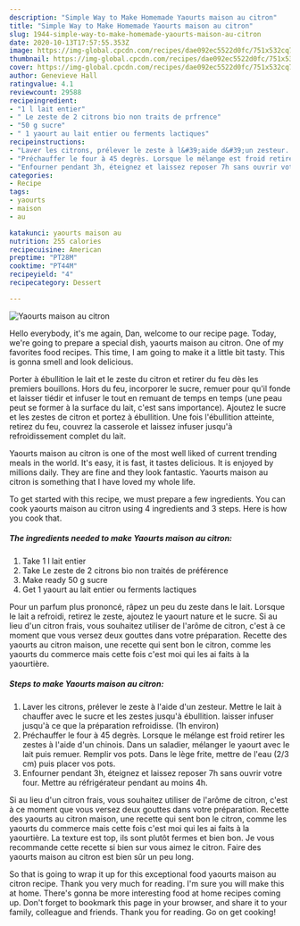 ```yaml
---
description: "Simple Way to Make Homemade Yaourts maison au citron"
title: "Simple Way to Make Homemade Yaourts maison au citron"
slug: 1944-simple-way-to-make-homemade-yaourts-maison-au-citron
date: 2020-10-13T17:57:55.353Z
image: https://img-global.cpcdn.com/recipes/dae092ec5522d0fc/751x532cq70/yaourts-maison-au-citron-photo-principale-de-la-recette.jpg
thumbnail: https://img-global.cpcdn.com/recipes/dae092ec5522d0fc/751x532cq70/yaourts-maison-au-citron-photo-principale-de-la-recette.jpg
cover: https://img-global.cpcdn.com/recipes/dae092ec5522d0fc/751x532cq70/yaourts-maison-au-citron-photo-principale-de-la-recette.jpg
author: Genevieve Hall
ratingvalue: 4.1
reviewcount: 29588
recipeingredient:
- "1 l lait entier"
- " Le zeste de 2 citrons bio non traits de prfrence"
- "50 g sucre"
- " 1 yaourt au lait entier ou ferments lactiques"
recipeinstructions:
- "Laver les citrons, prélever le zeste à l&#39;aide d&#39;un zesteur. Mettre le lait à chauffer avec le sucre et les zestes jusqu&#39;à ébullition. laisser infuser jusqu&#39;à ce que la préparation refroidisse. (1h environ)"
- "Préchauffer le four à 45 degrès. Lorsque le mélange est froid retirer les zestes à l&#39;aide d&#39;un chinois. Dans un saladier, mélanger le yaourt avec le lait puis remuer. Remplir vos pots. Dans le lège frite, mettre de l&#39;eau (2/3 cm) puis placer vos pots."
- "Enfourner pendant 3h, éteignez et laissez reposer 7h sans ouvrir votre four. Mettre au réfrigérateur pendant au moins 4h."
categories:
- Recipe
tags:
- yaourts
- maison
- au

katakunci: yaourts maison au 
nutrition: 255 calories
recipecuisine: American
preptime: "PT28M"
cooktime: "PT44M"
recipeyield: "4"
recipecategory: Dessert

---
```



![Yaourts maison au citron](https://img-global.cpcdn.com/recipes/dae092ec5522d0fc/751x532cq70/yaourts-maison-au-citron-photo-principale-de-la-recette.jpg)

Hello everybody, it's me again, Dan, welcome to our recipe page. Today, we're going to prepare a special dish, yaourts maison au citron. One of my favorites food recipes. This time, I am going to make it a little bit tasty. This is gonna smell and look delicious.

Porter à ébullition le lait et le zeste du citron et retirer du feu dès les premiers bouillons. Hors du feu, incorporer le sucre, remuer pour qu&#39;il fonde et laisser tiédir et infuser le tout en remuant de temps en temps (une peau peut se former à la surface du lait, c&#39;est sans importance). Ajoutez le sucre et les zestes de citron et portez à ébullition. Une fois l&#39;ébullition atteinte, retirez du feu, couvrez la casserole et laissez infuser jusqu&#39;à refroidissement complet du lait.

Yaourts maison au citron is one of the most well liked of current trending meals in the world. It's easy, it is fast, it tastes delicious. It is enjoyed by millions daily. They are fine and they look fantastic. Yaourts maison au citron is something that I have loved my whole life.


To get started with this recipe, we must prepare a few ingredients. You can cook yaourts maison au citron using 4 ingredients and 3 steps. Here is how you cook that.

<!--inarticleads1-->

##### The ingredients needed to make Yaourts maison au citron:

1. Take 1 l lait entier
1. Take  Le zeste de 2 citrons bio non traités de préférence
1. Make ready 50 g sucre
1. Get  1 yaourt au lait entier ou ferments lactiques


Pour un parfum plus prononcé, râpez un peu du zeste dans le lait. Lorsque le lait a refroidi, retirez le zeste, ajoutez le yaourt nature et le sucre. Si au lieu d&#39;un citron frais, vous souhaitez utiliser de l&#39;arôme de citron, c&#39;est à ce moment que vous versez deux gouttes dans votre préparation. Recette des yaourts au citron maison, une recette qui sent bon le citron, comme les yaourts du commerce mais cette fois c&#39;est moi qui les ai faits à la yaourtière. 

<!--inarticleads2-->

##### Steps to make Yaourts maison au citron:

1. Laver les citrons, prélever le zeste à l&#39;aide d&#39;un zesteur. Mettre le lait à chauffer avec le sucre et les zestes jusqu&#39;à ébullition. laisser infuser jusqu&#39;à ce que la préparation refroidisse. (1h environ)
1. Préchauffer le four à 45 degrès. Lorsque le mélange est froid retirer les zestes à l&#39;aide d&#39;un chinois. Dans un saladier, mélanger le yaourt avec le lait puis remuer. Remplir vos pots. Dans le lège frite, mettre de l&#39;eau (2/3 cm) puis placer vos pots.
1. Enfourner pendant 3h, éteignez et laissez reposer 7h sans ouvrir votre four. Mettre au réfrigérateur pendant au moins 4h.


Si au lieu d&#39;un citron frais, vous souhaitez utiliser de l&#39;arôme de citron, c&#39;est à ce moment que vous versez deux gouttes dans votre préparation. Recette des yaourts au citron maison, une recette qui sent bon le citron, comme les yaourts du commerce mais cette fois c&#39;est moi qui les ai faits à la yaourtière. La texture est top, ils sont plutôt fermes et bien bon. Je vous recommande cette recette si bien sur vous aimez le citron. Faire des yaourts maison au citron est bien sûr un peu long. 

So that is going to wrap it up for this exceptional food yaourts maison au citron recipe. Thank you very much for reading. I'm sure you will make this at home. There's gonna be more interesting food at home recipes coming up. Don't forget to bookmark this page in your browser, and share it to your family, colleague and friends. Thank you for reading. Go on get cooking!
